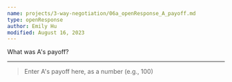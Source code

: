 ```yaml
---
name: projects/3-way-negotiation/06a_openResponse_A_payoff.md
type: openResponse
author: Emily Hu
modified: August 16, 2023
---
```


What was A's payoff?

---

> Enter A's payoff here, as a number (e.g., 100)
